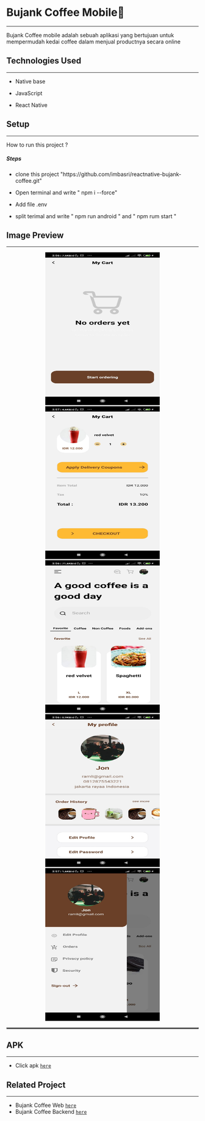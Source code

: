 <h1>Bujank Coffee Mobile📱</h1>
<hr><p>Bujank Coffee mobile adalah sebuah aplikasi yang bertujuan untuk mempermudah kedai coffee dalam menjual productnya secara online</p><h2>Technologies Used</h2>
<hr><ul>
</ul><ul>
<li>Native base</li>
</ul><ul>
<li>JavaScript</li>
</ul><ul>
<li>React Native</li>
</ul><h2>Setup</h2>
<hr><p>How to run this project ?</p><h5>Steps</h5><ul>
<li>clone this project "https://github.com/imbasri/reactnative-bujank-coffee.git"</li>
</ul><ul>
<li>Open terminal and write " npm i --force"</li>
</ul><ul>
<li>Add file .env</li>
</ul><ul>
<li>split terimal and write " npm run android " and " npm rum start "</li>
</ul>

## Image Preview

<hr>

<table border="2">
    <div align="center">
        <img width="300" height="400" src="https://github.com/rivalalfalah/janjigacoffee_android/blob/master/src/assets/readme/cart_android.jpeg?raw=true">
        <img width="300" height="400" src="https://github.com/rivalalfalah/janjigacoffee_android/blob/master/src/assets/readme/cart_nm.jpeg">
        <img width="300" height="400" src="https://github.com/rivalalfalah/janjigacoffee_android/blob/master/src/assets/readme/home_android.jpeg">
        <img width="300" height="400" src="https://github.com/rivalalfalah/janjigacoffee_android/blob/master/src/assets/readme/profile_android.jpeg">
        <img width="300" height="400" src="https://github.com/rivalalfalah/janjigacoffee_android/raw/master/src/assets/readme/drawer_android.jpeg">
    </div>
</table>

<h2>APK</h2>
<hr>

- Click apk [`here`](https://drive.google.com/file/d/1pUaWZhMvhA6Z70PrsCVrdiMexTYvbvI_/view?usp=share_link)

<h2>Related Project</h2>
<hr>

- Bujank Coffee Web  [`here`](https://github.com/imbasri/bujankcoffee-fe)
- Bujank Coffee Backend  [`here`](https://github.com/imbasri/bebujankcoffee)
